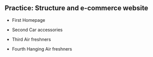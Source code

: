 ## Practice: Structure and e-commerce website

- First
Homepage

- Second 
Car accessories

- Third
Air freshners

- Fourth
Hanging Air freshners
